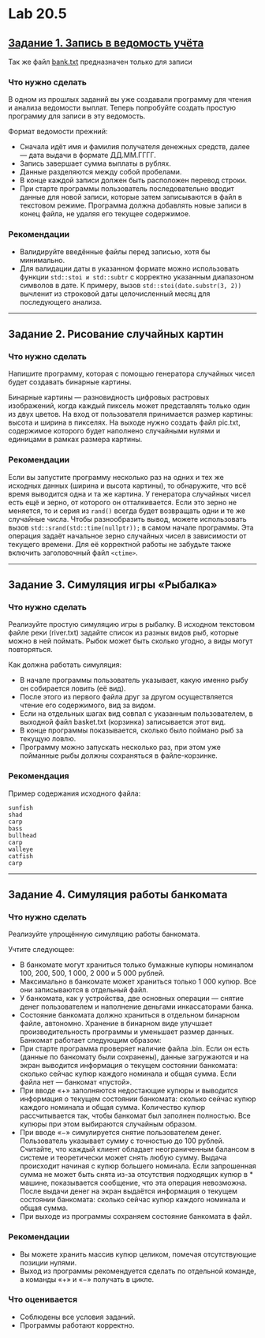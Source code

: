 # Lab 20.5

## [Задание 1. Запись в ведомость учёта](https://github.com/LostDit/Lab-20.5/blob/master/Task%201/Task%201.cpp) 
Так же файл [bank.txt](https://github.com/LostDit/Lab-20.5/blob/master/Task%201/bank.txt) предназначен только для записи
### Что нужно сделать
В одном из прошлых заданий вы уже создавали программу для чтения и анализа ведомости выплат. Теперь попробуйте создать простую программу для записи в эту ведомость.

Формат ведомости прежний: 
* Сначала идёт имя и фамилия получателя денежных средств, далее — дата выдачи в формате ДД.ММ.ГГГГ. 
* Запись завершает сумма выплаты в рублях. 
* Данные разделяются между собой пробелами. 
* В конце каждой записи должен быть расположен перевод строки.
* При старте программы пользователь последовательно вводит данные для новой записи, которые затем записываются в файл в текстовом режиме. Программа должна добавлять новые записи в конец файла, не удаляя его текущее содержимое.
### Рекомендации
* Валидируйте введённые файлы перед записью, хотя бы минимально.
* Для валидации даты в указанном формате можно использовать функции ```std::stoi и std::subtr``` с корректно указанным диапазоном символов в дате. К примеру, вызов ```std::stoi(date.substr(3, 2))``` вычленит из строковой даты целочисленный месяц для последующего анализа.

-------

## Задание 2. Рисование случайных картин
### Что нужно сделать
Напишите программу, которая с помощью генератора случайных чисел будет создавать бинарные картины.

Бинарные картины — разновидность цифровых растровых изображений, когда каждый пиксель может представлять только один из двух цветов. На вход от пользователя принимается размер картины: высота и ширина в пикселях. На выходе нужно создать файл pic.txt, содержимое которого будет наполнено случайными нулями и единицами в рамках размера картины.

### Рекомендации
Если вы запустите программу несколько раз на одних и тех же исходных данных (ширина и высота картины), то обнаружите, что всё время выводится одна и та же картина.
У генератора случайных чисел есть ещё и зерно, от которого он отталкивается. Если это зерно не меняется, то и серия из ```rand()``` всегда будет возвращать одни и те же случайные числа.
Чтобы разнообразить вывод, можете использовать вызов ```std::srand(std::time(nullptr));``` в самом начале программы. Эта операция задаёт начальное зерно случайных чисел в зависимости от текущего времени. Для её корректной работы не забудьте также включить заголовочный файл ```<ctime>```.

-------

## Задание 3. Симуляция игры «Рыбалка»
### Что нужно сделать
Реализуйте простую симуляцию игры в рыбалку. 
В исходном текстовом файле реки (river.txt) задайте список из разных видов рыб, которые можно в ней поймать. Рыбок может быть сколько угодно, а виды могут повторяться.

Как должна работать симуляция:
* В начале программы пользователь указывает, какую именно рыбу он собирается ловить (её вид). 
* После этого из первого файла друг за другом осуществляется чтение его содержимого, вид за видом.
* Если на отдельных шагах вид совпал с указанным пользователем, в выходной файл basket.txt (корзинка) записывается этот вид.
* В конце программы показывается, сколько было поймано рыб за текущую ловлю. 
* Программу можно запускать несколько раз, при этом уже пойманные рыбы должны сохраняться в файле-корзинке.

### Рекомендация
Пример содержания исходного файла:
```
sunfish
shad
carp
bass
bullhead
carp
walleye
catfish
carp
```

-------

## Задание 4. Симуляция работы банкомата
### Что нужно сделать
Реализуйте упрощённую симуляцию работы банкомата. 

Учтите следующее:
* В банкомате могут храниться только бумажные купюры номиналом 100, 200, 500, 1 000, 2 000 и 5 000 рублей.
* Максимально в банкомате может храниться только 1 000 купюр. Все они записываются в отдельный файл. 
* У банкомата, как у устройства, две основных операции — снятие денег пользователем и наполнение деньгами инкассаторами банка.
* Состояние банкомата должно храниться в отдельном бинарном файле, автономно. Хранение в бинарном виде улучшает производительность программы и уменьшает размер данных.
Банкомат работает следующим образом:
* При старте программа проверяет наличие файла .bin. Если он есть (данные по банкомату были сохранены), данные загружаются и на экран выводится информация о текущем состоянии банкомата: сколько сейчас купюр каждого номинала и общая сумма. Если файла нет — банкомат «пустой».
* При вводе «+» заполняются недостающие купюры и выводится информация о текущем состоянии банкомата: сколько сейчас купюр каждого номинала и общая сумма. Количество купюр рассчитывается так, чтобы банкомат был заполнен полностью. Все купюры при этом выбираются случайным образом.
* При вводе «−» симулируется снятие пользователем денег. Пользователь указывает сумму с точностью до 100 рублей. Считайте, что каждый клиент обладает неограниченным балансом в системе и теоретически может снять любую сумму. Выдача происходит начиная с купюр большего номинала. Если запрошенная сумма не может быть снята из-за отсутствия подходящих купюр в * машине, показывается сообщение, что эта операция невозможна. После выдачи денег на экран выдаётся информация о текущем состоянии банкомата: сколько сейчас купюр каждого номинала и общая сумма.
* При выходе из программы сохраняем состояние банкомата в файл. 
### Рекомендации
* Вы можете хранить массив купюр целиком, помечая отсутствующие позиции нулями.
* Выход из программы рекомендуется сделать по отдельной команде, а команды «+» и «−» получать в цикле.
### Что оценивается
* Соблюдены все условия заданий.
* Программы работают корректно.
